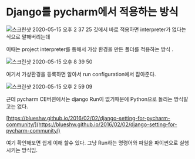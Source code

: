 # Django를 pycharm에서 적용하는 방식

![스크린샷 2020-05-15 오후 2 37 25](https://user-images.githubusercontent.com/17822723/82040171-2291a600-96e1-11ea-9bfa-3f1128242708.png) 깃에서 바로 적용하면 interpreter가 없다는 식으로 말해버리는데

이때는 project interpreter를 통해서 가상 환경을 만든 폴더를 적용하는 방식 .

![스크린샷 2020-05-15 오후 8 39 50](https://user-images.githubusercontent.com/17822723/82046651-3f7fa680-96ec-11ea-9d36-b9aa844ac891.png)

여기서 가상환경을 등록하면 알아서 run configuration에서 잡아준다.

![스크린샷 2020-05-15 오후 2 59 09](https://user-images.githubusercontent.com/17822723/82040169-21607900-96e1-11ea-94ae-47e33562db7b.png)

근데 pycharm CE버젼에서는 django Run이 없기때문에 Python으로 돌리는 방식말고는 없다.

[https://blueshw.github.io/2016/02/02/django-setting-for-pycharm-community/](https://blueshw.github.io/2016/02/02/django-setting-for-pycharm-community/)

여기 확인해보면 쉽게 이해 할수 있다. 그냥 Run하는 명령어와 파일을 파이썬으로 실행시키는 방식임.
